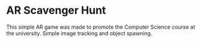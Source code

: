 AR Scavenger Hunt
========

This simple AR game was made to promote the Computer Science course at the university. Simple image tracking and object spawning.
